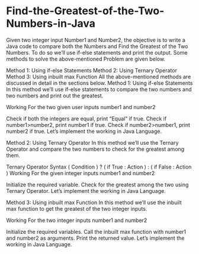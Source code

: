 # Find-the-Greatest-of-the-Two-Numbers-in-Java

Given two integer input Number1 and Number2, the objective is to write a Java code to compare both the Numbers and Find the Greatest of the Two Numbers. To do so we’ll use if-else statements and print the output. Some methods to solve the above-mentioned Problem are given below.

Method 1: Using if-else Statements
Method 2: Using Ternary Operator
Method 3: Using inbuilt max Function
All the above-mentioned methods are discussed in detail in the sections below.
Method 1: Using if-else Statements
In this method we’ll use if-else statements to compare the two numbers and two numbers and print out the greatest.

Working
For the two given user inputs number1 and number2

Check if both the integers are equal, print “Equal” if true.
Check if number1>number2, print number1 if true.
Check if number2>number1, print number2 if true.
Let’s implement the working in Java Language.

Method 2: Using Ternary Operator
In this method we’ll use the Ternary Operator and compare the two numbers to check for the greatest among them.

Ternary Operator Syntax
( Condition ) ? ( if True : Action ) : ( if False : Action )
Working
For the given integer inputs number1 and number2

Initialize the required variable.
Check for the greatest among the two using Ternary Operator.
Let’s implement the working in Java Language.

Method 3: Using inbuilt max Function
In this method we’ll use the inbuilt max function to get the greatest of the two integer inputs.

Working
For the two integer inputs number1 and number2

Initialize the required variables.
Call the inbuilt max function with number1 and number2 as arguments.
Print the returned value.
Let’s implement the working in Java Language.
